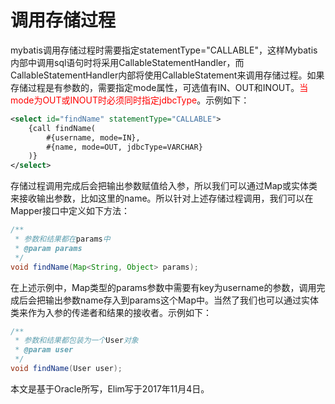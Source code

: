 # 调用存储过程

mybatis调用存储过程时需要指定statementType="CALLABLE"，这样Mybatis内部中调用sql语句时将采用CallableStatementHandler，而CallableStatementHandler内部将使用CallableStatement来调用存储过程。如果存储过程是有参数的，需要指定mode属性，可选值有IN、OUT和INOUT。<font color="red">当mode为OUT或INOUT时必须同时指定jdbcType</font>。示例如下：
```xml
<select id="findName" statementType="CALLABLE">
    {call findName(
        #{username, mode=IN},
        #{name, mode=OUT, jdbcType=VARCHAR}
    )}
</select>
```

存储过程调用完成后会把输出参数赋值给入参，所以我们可以通过Map或实体类来接收输出参数，比如这里的name。所以针对上述存储过程调用，我们可以在Mapper接口中定义如下方法：
```java
/**
 * 参数和结果都在params中
 * @param params
 */
void findName(Map<String, Object> params);
```
在上述示例中，Map类型的params参数中需要有key为username的参数，调用完成后会把输出参数name存入到params这个Map中。当然了我们也可以通过实体类来作为入参的传递者和结果的接收者。示例如下：
```java
/**
 * 参数和结果都包装为一个User对象
 * @param user
 */
void findName(User user);
```

本文是基于Oracle所写，Elim写于2017年11月4日。

